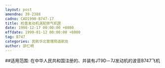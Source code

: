 ```yaml
---
layout: post
amendno: 39-2388
cadno: CAD1998-B747-17
title: 检查发动机涡轮排气机匣
date: 1998-12-17 00:00:00 +0800
effdate: 1999-01-12 00:00:00 +0800
tag: B747
categories: 民航华北管理局适航处
author: 邵仁明
---
```


##适用范围:
在中华人民共和国注册的、并装有JT9D－7J发动机的波音B747飞机

